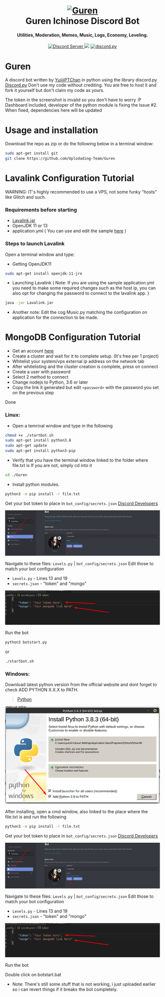 <h1 align="center">
  <br>
  <a href=""><img src="https://cdn.discordapp.com/attachments/713430084039737354/731176680139522139/wallpaperflare.com_wallpaper_2.jpg" alt="Guren"></a>
  <br>
  Guren Ichinose Discord Bot
  <br>
</h1>

<h4 align="center">Utilities, Moderation, Memes, Music, Logs, Economy, Leveling.</h4>

<p align="center">
  <a href="https://discord.gg/8wCez2n">
    <img src="https://discordapp.com/api/guilds/133049272517001216/widget.png?style=shield" alt="Discord Server">
 <a href="https://travis-ci.com/Uplodading-Team/Guren"><img src="https://travis-ci.com/Uplodading-Team/Guren.svg?branch=master"></a>
  <a href="https://github.com/Rapptz/discord.py/">
      <img src="https://img.shields.io/badge/discord-py-blue.svg" alt="discord.py">
  </a>
</p>


# Guren

A discord bot written by [YuiiiiPTChan](https://github.com/YuiiiPTChan) in python using the library discord.py [Discord.py](https://discordpy.readthedocs.io/en/latest/index.html#)
Don't use my code without crediting. You are free to host it and fork it yourself but don't claim my code as yours.


The token in the screenshot is invalid so you don't have to worry :P
Dashboard included, developer of the python module is fixing the issue #2. When fixed, dependencies here will be updated

# Usage and installation

Download the repo as zip or do the following below in a terminal window:

```bash
sudo apt-get install git
git clone https://github.com/Uplodading-Team/Guren
``` 

# Lavalink Configuration Tutorial
WARNING: IT's highly recommended to use a VPS, not some funky "hosts" like Glitch and such.

### Requirements before starting
- [Lavalink.jar](https://github.com/Frederikam/Lavalink/releases/tag/3.3.1.1)
- OpenJDK 11 or 13
- application.yml ( You can use and edit the sample [here](https://github.com/Frederikam/Lavalink/blob/master/LavalinkServer/application.yml.example) )

### Steps to launch Lavalink

Open a terminal window and type:

- Getting OpenJDK11
```bash
sudo apt-get install openjdk-11-jre
```

- Launching Lavalink ( Note: If you are using the sample application.yml you need to make some required changes such as the host ip, you can also opt for changing the password to connect to the lavalink app. )

```bash
java -jar Lavalink.jar
```

- Another note: Edit the cog Music.py matching the configuration on application for the connection to be made.

# MongoDB Configuration Tutorial

- Get an account [here](https://www.mongodb.com/)
- Create a cluster and wait for it to complete setup. (It's free per 1 project)
- Whitelist your system/vps external ip address on the network tab
- After whitelisting and the cluster creation is complete, press on connect
- Create a user with password
- Select 2 method to connect
- Change nodejs to Python, 3.6 or later
- Copy the link it generated but edit `<password>` with the password you set on the previous step

Done

### Linux:
- Open a temrinal window and type in the following

```bash
chmod +x ./startbot.sh
sudo apt-get install python3.8
sudo apt-get update
sudo apt-get install python3-pip
```

- Verify that you have the terminal window linked to the folder where file.txt is
If you are not, simply cd into it

```bash
cd ./Guren
```

- Install python modules.

```bash
python3 -m pip install -r file.txt
```

Get your bot token to place in `bot_config/secrets.json` [Discord Developers](https://discord.com/developers/applications)

![Screenshot_4](images/Screenshot_4.png?raw=true "Developer Portal")

Navigate to these files: `Levels.py` | `bot_config/secrets.json`
Edit those to match your bot configuration

- `Levels.py` - Lines 13 and 19
- `secrets.json` - "token" and "mongo"

![Screenshot_2](images/Screenshot_5.png?raw=true "Lines to edit")

Run the bot
```bash
python3 botstart.py
```
or

```bash
./startbot.sh
```


### Windows: 
Download latest python version from the official website and dont forget to check ADD PYTHON X.X.X to PATH.

> [Python](https://www.python.org/downloads/release/python-383/)

![Screenshot_1](images/Screenshot_1.png?raw=true "PATH Checkbox")

After installing, open a cmd window, also linked to the place where the file.txt is and run the following

```bash
python3 -m pip install -r file.txt
```

Get your bot token to place in `bot_config/secrets.json` [Discord Developers](https://discord.com/developers/applications)

![Screenshot_4](images/Screenshot_4.png?raw=true "Developer Portal")


Navigate to these files: `Levels.py` | `bot_config/secrets.json`
Edit those to match your bot configuration

- `Levels.py` - Lines 13 and 19
- `secrets.json` - "token" and "mongo"

![Screenshot_2](images/Screenshot_5.png?raw=true "Lines to edit")

Run the bot

Double click on botstart.bat


- Note: There's still some stuff that is not working, i just uploaded earlier so i can revert things if it breaks the bot completely.
